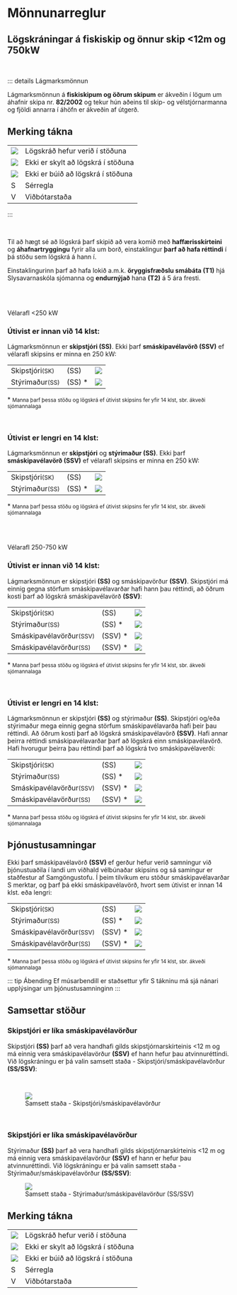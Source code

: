 # Mönnunarreglur 

## Lögskráningar á fiskiskip og önnur skip <12m og 750kW

<br/>

::: details Lágmarksmönnun

Lágmarksmönnun á **fiskiskipum og öðrum skipum** er ákveðin í lögum um áhafnir skipa nr. **82/2002** og tekur hún aðeins til skip- og vélstjórnarmanna og fjöldi annarra í áhöfn er ákveðin af útgerð.


## Merking tákna
|  |  |
|:----|:----|
| <img src='/logskraning/images/icon_check.png' class="icon-small">| Lögskráð hefur verið í stöðuna |
| <img src='/logskraning/images/icon_question.png' class="icon-small">| Ekki er skylt að lögskrá í stöðuna |
| <img src='/logskraning/images/icon_warn.png' class="icon-small">| Ekki er búið að lögskrá í stöðuna |
| <span class="badge-big text-link ">S</span>| Sérregla |
| <span class="badge-big text-green">V</span>| Viðbótarstaða |
:::



<br/>

Til að hægt sé að lögskrá þarf skipið að vera komið með **haffærisskírteini** og **áhafnartryggingu** fyrir alla um borð, einstaklingur **þarf að hafa réttindi** í þá stöðu sem lögskrá á hann í. 

Einstaklingurinn þarf að hafa lokið a.m.k. **öryggisfræðslu smábáta (T1)** hjá Slysavarnaskóla sjómanna og **endurnýjað** hana **(T2)**  á 5 ára fresti.

<br/>
<br/>

<span class="badge-big dark">Vélarafl <250 kW </span>


### Útivist er innan við 14 klst:


Lágmarksmönnun er **skipstjóri (SS)**. Ekki þarf **smáskipavélavörð (SSV)** ef vélarafl skipsins er minna en 250 kW:

|     |     |    |  
|:-----------|:-----------|:-----------|
| <span class="badge">Skipstjóri<small class="ml-3">(SK)</small></span>    |  <span class="badge-big gray  ml-3">(SS) </span> | <img src='/logskraning/images/icon_check.png' class="icon-small ml-3"> |
| <span class="badge">Stýrimaður<small class="ml-3">(SS)</small></span>    |  <span class="badge-big gray  ml-3">(SS) <span class="font-red">*</span></span> | <img src='/logskraning/images/icon_question.png' class="icon-small ml-3"> |


<span class="ml-3 font-red">*</span> <small>Manna þarf þessa stöðu og lögskrá ef útivist skipsins fer yfir 14 klst, sbr. ákveði sjómannalaga
</small>

<br/>

### Útivist er lengri en 14 klst:

Lágmarksmönnun er **skipstjóri** og **stýrimaður (SS)**. Ekki þarf **smáskipavélavörð (SSV)** ef vélarafl skipsins er minna en 250 kW:

|     |     |    |  
|:-----------|:-----------|:-----------|
| <span class="badge">Skipstjóri<small class="ml-3">(SK)</small></span>    |  <span class="badge-big gray1  ml-3">(SS) </span> | <img src='/logskraning/images/icon_check.png' class="icon-small"> |
| <span class="badge">Stýrimaður<small class="ml-3">(SS)</small></span>    |  <span class="badge-big gray1  ml-3">(SS) <span class="font-red">*</span></span> | <img src='/logskraning/images/icon_question.png' class="icon-small"> |

<span class="ml-3 font-red">*</span> <small>Manna þarf þessa stöðu og lögskrá ef útivist skipsins fer yfir 14 klst, sbr. ákveði sjómannalaga
</small>


<br/>
<br/>

<span class="badge-big dark">Vélarafl 250-750 kW</span>


### Útivist er innan við 14 klst:

Lágmarksmönnun er skipstjóri **(SS)** og smáskipavörður **(SSV)**. Skipstjóri má einnig gegna störfum smáskipavélavarðar hafi hann þau réttindi, að öðrum kosti þarf að lögskrá smáskipavélavörð **(SSV)**:

|     |     |    |  
|:-----------|:-----------|:-----------|
| <span class="badge">Skipstjóri<small class="ml-3">(SK)</small></span>    |  <span class="badge-big gray  ml-3">(SS) </span> | <img src='/logskraning/images/icon_check.png' class="icon-small ml-3"> |
| <span class="badge">Stýrimaður<small class="ml-3">(SS)</small></span>    |  <span class="badge-big gray  ml-3">(SS) <span class="font-red">*</span></span> | <img src='/logskraning/images/icon_question.png' class="icon-small ml-3"> |
| <span class="badge">Smáskipavélavörður<small class="ml-3">(SSV)</small></span>    |  <span class="badge-big gray  ml-3">(SSV) <span class="font-red">*</span></span> | <img src='/logskraning/images/icon_warn.png' class="icon-small ml-3"> |
| <span class="badge">Smáskipavélavörður<small class="ml-3">(SS)</small></span>    |  <span class="badge gray  ml-3">(SSV) <span class="font-red">*</span></span> | <img src='/logskraning/images/icon_question.png' class="icon-small ml-3"> |


<span class="ml-3 font-red">*</span> <small>Manna þarf þessa stöðu og lögskrá ef útivist skipsins fer yfir 14 klst, sbr. ákveði sjómannalaga
</small>

<br/>


### Útivist er lengri en 14 klst:

Lágmarksmönnun er skipstjóri **(SS)** og stýrimaður **(SS)**. Skipstjóri og/eða stýrimaður mega einnig gegna störfum smáskipavélavarða hafi þeir þau réttindi. Að öðrum kosti þarf að lögskrá smáskipavélavörð **(SSV)**. Hafi annar þeirra réttindi smáskipavélavarðar þarf að lögskrá einn smáskipavélavörð. Hafi hvorugur þeirra þau réttindi þarf að lögskrá tvo smáskipavélaverði:

|     |     |    |  
|:-----------|:-----------|:-----------|
| <span class="badge">Skipstjóri<small class="ml-3">(SK)</small></span>    |  <span class="badge-big gray  ml-3">(SS) </span> | <img src='/logskraning/images/icon_check.png' class="icon-small ml-3"> |
| <span class="badge">Stýrimaður<small class="ml-3">(SS)</small></span>    |  <span class="badge-big gray  ml-3">(SS) <span class="font-red">*</span></span> | <img src='/logskraning/images/icon_question.png' class="icon-small ml-3"> |
| <span class="badge">Smáskipavélavörður<small class="ml-3">(SSV)</small></span>    |  <span class="badge-big gray  ml-3">(SSV) <span class="font-red">*</span></span> | <img src='/logskraning/images/icon_warn.png' class="icon-small ml-3"> |
| <span class="badge">Smáskipavélavörður<small class="ml-3">(SS)</small></span>    |  <span class="badge gray  ml-3">(SSV) <span class="font-red">*</span></span> | <img src='/logskraning/images/icon_question.png' class="icon-small ml-3"> |


<span class="ml-3 font-red">*</span> <small>Manna þarf þessa stöðu og lögskrá ef útivist skipsins fer yfir 14 klst, sbr. ákveði sjómannalaga
</small>




## Þjónustusamningar

Ekki þarf smáskipavélavörð **(SSV)** ef gerður hefur verið samningur við þjónustuaðila í landi um viðhald vélbúnaðar skipsins og sá samingur er staðfestur af Samgöngustofu. Í þeim
tilvikum eru stöður smáskipavélavarðar <span class="text-link">S</span> merktar, og þarf þá ekki smáskipavélavörð, hvort sem útivist er innan 14 klst. eða lengri:

|     |     |    |  
|:-----------|:-----------|:-----------|
| <span class="badge">Skipstjóri<small class="ml-3">(SK)</small></span>    |  <span class="badge-big gray  ml-3">(SS) </span> | <img src='/logskraning/images/icon_check.png' class="icon-small ml-3"> |
| <span class="badge">Stýrimaður<small class="ml-3">(SS)</small></span>    |  <span class="badge-big gray  ml-3">(SS) <span class="font-red">*</span></span> | <img src='/logskraning/images/icon_question.png' class="icon-small ml-3"> |
| <span class="badge">Smáskipavélavörður<small class="ml-3">(SSV)</small></span>    |  <span class="badge-big gray  ml-3">(SSV) <span class="font-red">*</span></span> | <img src='/logskraning/images/icon_warn.png' class="icon-small ml-3"> |
| <span class="badge">Smáskipavélavörður<small class="ml-3">(SS)</small></span>    |  <span class="badge gray  ml-3">(SSV) <span class="font-red">*</span></span> | <img src='/logskraning/images/icon_question.png' class="icon-small ml-3"> |


<span class="ml-3 font-red">*</span> <small>Manna þarf þessa stöðu og lögskrá ef útivist skipsins fer yfir 14 klst, sbr. ákveði sjómannalaga
</small>

::: tip Ábending
Ef músarbendill er staðsettur yfir S tákninu má sjá nánari upplýsingar um þjónustusamninginn
::: 




## Samsettar stöður

### Skipstjóri er líka smáskipavélavörður
Skipstjóri **(SS)** þarf að vera handhafi gilds skipstjórnarskírteinis <12 m og má einnig vera smáskipavélavörður **(SSV)** ef hann hefur þau atvinnuréttindi. Við lögskráningu er þá valin samsett staða - Skipstjóri/smáskipavélavörður **(SS/SSV)**:

<br/>

<figure>
  <img src='/images/samsett-sk-ssv.png' class="img-small">
  <figcaption>Samsett staða - Skipstjóri/smáskipavélavörður</figcaption>
</figure> 

<br/>


### Skipstjóri er líka smáskipavélavörður
Stýrimaður **(SS)** þarf að vera handhafi gilds skipstjórnarskírteinis <12 m og má einnig vera smáskipavélavörður **(SSV)** ef hann er hefur þau atvinnuréttindi. Við lögskráningu er þá valin samsett staða - Stýrimaður/smáskipavélavörður **(SS/SSV)**:

<figure>
  <img src='/images/samsett-ss-ssv.png'  class="img-small">
  <figcaption>Samsett staða - Stýrimaður/smáskipavélavörður (SS/SSV)</figcaption>
</figure> 



<!-- 

Á fiskiskipum og öðrum skipum 12m og styttri að skráningarlengd og með aðalvél 250-750kW þarf **skipstjóra** og **smáskipavélavörð** um borð. Skipstjóri má einnig gegna störfum smáskipavélavarðar hafi hann þau réttindi, að öðrum kosti þarf auk þess að lögskrá smáskipavélavörð


::: info Vélarafl undir 250kW

ekki þarf smáskipavélavörð (SSV) ef vélarafl skipsins er 249 kW eða minna:


Ekki þarf smáskipavélavörð (SSV) ef gerður hefur verið samningur við þjónustuaðila um viðhald vélbúnaðar skipsins og sá samingur er staðfestur af Samgöngustofu.


Skipstjóri (SS) þarf að vera handhafi gilds skipstjórnarskírteinis <12m og má einnig vera **smáskipavélavörður** (SSV) ef hann er hefur þau atvinnuréttindi, að öðrum kosti þarf auk þess að lögskrá smáskipavélavörð. Við lögskráningu er þá valin samsett staða Skipstjóri/smáskipavélavörður (SS/SSV): 

:::



## Lágmarksmönnun þegar útivist er 14 klst. og lengri: 

Á fiskiskipum og öðrum skipum 12m. og styttri að skráningarlengd og með aðalvél 250-750kW þarf **skipstjóra** (SS) og **stýrimann** (SS) um borð, sem báðir þurfa að hafa skipstjórnarréttindi <12m. Skipstjóri og stýrimaður má einnig gegna störfum smáskipavélavarðar hafi þeir þau réttindi, að öðrum kosti þarf auk þess að lögskrá 2 smáskipavélaverði. Ef skipstjóri hefur réttindi smáskipavélavarðar en ekki stýrimaður, þarf auk þess einn smáskipavélavörð um borð.

Við lögskráningu er þá valin samsett staða **Skipstjóri/smáskipavélavörður (SS/SSV)** og/eða **Stýrimaður/smáskipavélavörður (SS/SSV)**:  -->



<!-- <br/>
<br/>
<br/>

## Yfirlit lögskráningardaga

::: info Hægt er að sækja um að fá upplýsingar um sína lögskráningardaga. 

[Umsókn um lögskráningardaga](https://innskraning.island.is/?id=eydubl.samgongustofa.is&AuthID=cef48d4a-77a0-443f-aabf-5cfad1db602b)
:::

::: info Útgerð getur óskað eftir því að láta Samgöngustofa lögskrá á eigið skip:

[Lögskráning á vegum Samgöngustofu](https://eydublod.samgongustofa.is/27635895003040018549)
::: -->



## Merking tákna

|  |  |
|:----|:----|
| <img src='/logskraning/images/icon_check.png' class="icon-small">| Lögskráð hefur verið í stöðuna |
| <img src='/logskraning/images/icon_question.png' class="icon-small">| Ekki er skylt að lögskrá í stöðuna |
| <img src='/logskraning/images/icon_warn.png' class="icon-small">| Ekki er búið að lögskrá í stöðuna |
| <span class="badge-big " style="color: var(--s-blue)">S</span>| Sérregla |
| <span class="badge-big " style="color: var(--s-green)">V</span>| Viðbótarstaða |








<!-- <span style="color: red">*</span> Manna þarf þessa stöðu og lögskrá ef útivist skipsins fer yfir 14 klst, sbr. ákvæði sjómannalaga -->






<!-- 
## Eftirfarandi tilkynningar birtast þegar reynt er að lögskrá: 


::: details á skip sem hefur ekki gilt haffærisskírteini

<span style="background: #F7DD92; color: black; padding: 4px 10px; border-radius: 6px;">Haffærisskírteini ekki í gildi</span>

Sækja þarf um útgáfu haffærisskírteinis – eftir að skoðanir hafa farið fram.

[Umsókn um útgáfu haffærisskírteinis](https://eydublod.samgongustofa.is/20635888850250541156)

[Nánar um haffæri og skoðun](https://www.samgongustofa.is/siglingar/krofur-til-skipa/haffaeri-og-skodun)

Einnig má hafa samband við ísafjörð ef sækja þarf um frest
[Umsókn um frest](mailto:isafjordur@samgongustofa.is)
:::





::: info á skip sem hefur ekki gilda áhafnartryggingu:

<span style="background: #F7DD92; color: black; padding: 10px; border-radius: 6px;">Engin áhafnatrygging er í gildi fyrir þetta skip</span>

Hafið samband við tryggingarfélag útgerðar
:::



::: info fleiri um borð en áhafnatrygging miðar við:

<span style="background: #F7DD92; color: black; padding: 10px; border-radius: 6px;">Ekki áhafnatrygging fyrir fleiri á viðkomandi skipi</span>

Hafið samband við tryggingarfélag útgerðar.
:::


::: info einstakling í stöðu sem hann hefur ekki réttindi til að gegna:

<span style="background: #F7DD92; color: black; padding: 10px; border-radius: 6px;">Hefur ekki gilt námskeið í hóp- og neyðarstjórnun farþega</span>

Sækja þarf um atvinnuréttindi eða endurnýja réttindi sem eru útrunnin

[Umsókn vegna útgáfu eða endurnýjunar atvinnuskírteinis](https://innskraning.island.is/?id=eydubl.samgongustofa.is&AuthID=6caee0c5-67d3-4076-b477-d67f4d00df14)
:::


::: info einstakling sem ekki hefur lokið öryggisfræðslu smábáta: 

<span style="background: #F7DD92; color: black; padding: 10px; border-radius: 6px;">Hefur ekki lokið öryggisfræðslu smábáta</span>

viðkomandi þarf að skrá sig í slysavarnaskólann og sækja um frest hér 

[Umsókn um frest](https://eydublod.samgongustofa.is/26635894123012325331)
:::


::: info einstakling sem ekki hefur endurnýjað öryggisfræðslu smábáta:

<span style="background: #F7DD92; color: black; padding: 10px; border-radius: 6px;">Hefur ekki lokið endurmenntun á öryggisfræðslu smábáta</span>

- Viðkomandi þarf að skrá sig í slysavarnaskólann og sækja um frest hér 

[Umsókn um frest](https://eydublod.samgongustofa.is/26635894123012325331)
::: -->


<!-- 
::: info einstaklingur er lögskráður á annað skip:

<span style="background: #F7DD92; color: black; padding: 10px; border-radius: 6px;">Einstaklingur er/var lögskráður á annað skip (skipaskrárnúmer) á gefinni dagsetningu lögskráningar</span>

- Hafa þarf samband við útgerð skipsins sem eintstaklingur er lögskráður á eða senda t.p. til lögskráningardeild Samgöngustofu 

[Afskrá einstakling](mailto:logskraning@samgongustofa.is)
::: -->





